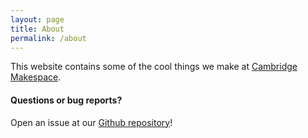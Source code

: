 ```yaml
---
layout: page
title: About
permalink: /about
---
```


<div class="row justify-content-between">
<div class="col-md-8 pr-5">

<p>This website contains some of the cool things we make at <a href="https://web.makespace.org/">Cambridge Makespace</a>.</p>

<h4>Questions or bug reports?</h4>

<p>Open an issue at our <a href="https://github.com/Makespace/stuff-we-made">Github repository</a>!</p>

</div>
</div>
